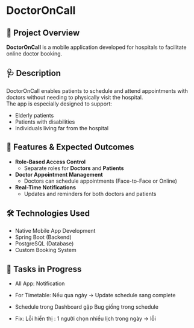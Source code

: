 # DoctorOnCall

## 📱 Project Overview  
**DoctorOnCall** is a mobile application developed for hospitals to facilitate online doctor booking.

## 🩺 Description  
DoctorOnCall enables patients to schedule and attend appointments with doctors without needing to physically visit the hospital.  
The app is especially designed to support:
- Elderly patients  
- Patients with disabilities  
- Individuals living far from the hospital  

## 🎯 Features & Expected Outcomes
- **Role-Based Access Control**  
  - Separate roles for **Doctors** and **Patients**
- **Doctor Appointment Management**  
  - Doctors can schedule appointments (Face-to-Face or Online)
- **Real-Time Notifications**  
  - Updates and reminders for both doctors and patients

## 🛠️ Technologies Used
- Native Mobile App Development  
- Spring Boot (Backend)  
- PostgreSQL (Database)  
- Custom Booking System  

## 🔧 Tasks in Progress

  - All App: Notification

  - For Timetable: Nếu qua ngày -> Update schedule sang complete

  - Schedule trong Dashboard gặp Bug giống trong schedule

  - Fix: Lỗi hiển thị : 1 người chọn nhiều lịch trong ngày -> lỗi